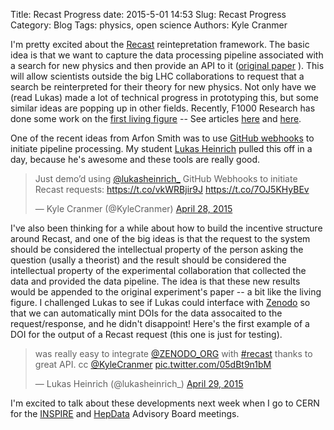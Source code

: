 Title: Recast Progress
date: 2015-5-01 14:53
Slug: Recast Progress
Category: Blog
Tags:  physics, open science
Authors: Kyle Cranmer




I'm pretty excited about the [Recast](http://recast-demo.cern.ch) reintepretation framework. The basic idea is that we want to capture the data processing pipeline associated with a search for new physics and then provide an API to it ([original paper](http://arxiv.org/abs/1010.2506) ). This will allow scientists outside the big LHC collaborations to request that a search be reinterpreted for their theory for new physics. Not only have we (read Lukas) made a lot of technical progress in prototyping this, but some similar ideas are popping up in other fields. Recently, F1000 Research has done some work on the [first living figure](http://f1000research.com/articles/3-176/v2) -- See articles [here](http://blog.f1000research.com/2015/04/22/first-living-scientific-figure-articles-can-now-keep-pace-with-scientific-discovery/) and [here](http://www.nature.com/news/living-figures-make-their-debut-1.17382
). 

One of the recent ideas from Arfon Smith was to use [GitHub webhooks](https://github.com/recast-hep/recast-github-webhooks/) to initiate pipeline processing. My student [Lukas Heinrich](http://www.lukasheinrich.com) pulled this off in a day, because he's awesome and these tools are really good.

<blockquote class="twitter-tweet" data-partner="tweetdeck"><p lang="en" dir="ltr">Just demo’d using <a href="https://twitter.com/lukasheinrich_">@lukasheinrich_</a> GitHub Webhooks to initiate Recast requests: &#10;<a href="https://t.co/vkWRBjir9J">https://t.co/vkWRBjir9J</a>&#10;<a href="https://t.co/7OJ5KHyBEv">https://t.co/7OJ5KHyBEv</a></p>&mdash; Kyle Cranmer (@KyleCranmer) <a href="https://twitter.com/KyleCranmer/status/592862729758703616">April 28, 2015</a></blockquote>
<script async src="//platform.twitter.com/widgets.js" charset="utf-8"></script>


I've also been thinking for a while about how to build the incentive structure around Recast, and one of the big ideas is that the request to the system should be considered the intellectual property of the person asking the question (usally a theorist) and the result should be considered the intellectual property of the experimental collaboration that collected the data and provided the data pipeline. The idea is that these new results would be appended to the original experiment's paper -- a bit like the living figure. I challenged Lukas to see if Lukas could interface with [Zenodo](http://zenodo.org) so that we can automatically mint DOIs for the data assocaited to the request/response, and he didn't disappoint! Here's the first example of a DOI for the output of a Recast request (this one is just for testing).

<blockquote class="twitter-tweet" data-partner="tweetdeck"><p lang="en" dir="ltr">was really easy to integrate <a href="https://twitter.com/ZENODO_ORG">@ZENODO_ORG</a> with <a href="https://twitter.com/hashtag/recast?src=hash">#recast</a> thanks to great API. cc <a href="https://twitter.com/KyleCranmer">@KyleCranmer</a> <a href="http://t.co/05dBt9n1bM">pic.twitter.com/05dBt9n1bM</a></p>&mdash; Lukas Heinrich (@lukasheinrich_) <a href="https://twitter.com/lukasheinrich_/status/593464855702691842">April 29, 2015</a></blockquote>
<script async src="//platform.twitter.com/widgets.js" charset="utf-8"></script>

I'm excited to talk about these developments next week when I go to CERN for the [INSPIRE](http://inspirehep.net) and [HepData](http://hepdata.cedar.ac.uk) Advisory Board meetings.

